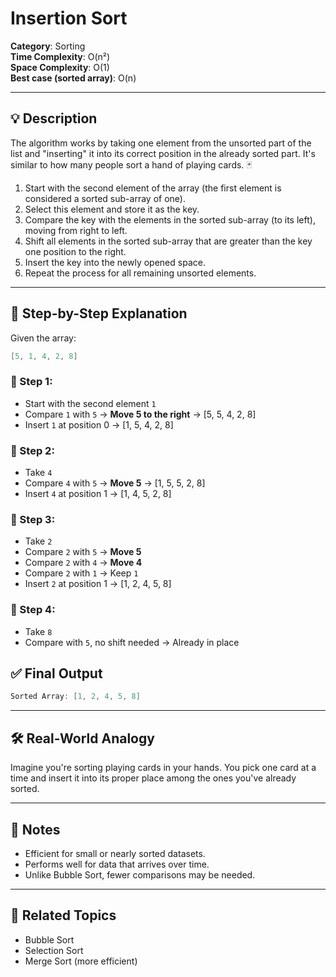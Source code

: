﻿# Insertion Sort
**Category**: Sorting  
**Time Complexity**: O(n²)  
**Space Complexity**: O(1)  
**Best case (sorted array)**: O(n)

---

## 💡 Description
The algorithm works by taking one element from the unsorted part of the list and "inserting" it into its correct position in the already sorted part. It's similar to how many people sort a hand of playing cards. 🃏

1. Start with the second element of the array (the first element is considered a sorted sub-array of one).
2. Select this element and store it as the key.
3. Compare the key with the elements in the sorted sub-array (to its left), moving from right to left.
4. Shift all elements in the sorted sub-array that are greater than the key one position to the right.
5. Insert the key into the newly opened space.
6. Repeat the process for all remaining unsorted elements.

---

## 🔁 Step-by-Step Explanation

Given the array:  
```csharp
[5, 1, 4, 2, 8]
```

### 🔄 Step 1:
- Start with the second element `1`
- Compare `1` with `5` → **Move 5 to the right** → [5, 5, 4, 2, 8]  
- Insert `1` at position 0 → [1, 5, 4, 2, 8]


### 🔄 Step 2:
- Take `4`
- Compare `4` with `5` → **Move 5** → [1, 5, 5, 2, 8]  
- Insert `4` at position 1 → [1, 4, 5, 2, 8]


### 🔄 Step 3:
- Take `2`
- Compare `2` with `5` → **Move 5**  
- Compare `2` with `4` → **Move 4**  
- Compare `2` with `1` → Keep `1`  
- Insert `2` at position 1 → [1, 2, 4, 5, 8]


### 🔄 Step 4:
- Take `8`
- Compare with `5`, no shift needed → Already in place


## ✅ Final Output

```csharp
Sorted Array: [1, 2, 4, 5, 8]
```

---

## 🛠 Real-World Analogy

Imagine you're sorting playing cards in your hands. You pick one card at a time and insert it into its proper place among the ones you've already sorted.

---

## 📌 Notes

- Efficient for small or nearly sorted datasets.
- Performs well for data that arrives over time.
- Unlike Bubble Sort, fewer comparisons may be needed.

---

## 🔗 Related Topics

- Bubble Sort  
- Selection Sort  
- Merge Sort (more efficient)

